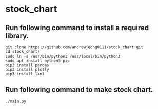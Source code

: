 # stock_chart

## Run following command to install a required library.
```
git clone https://github.com/andrewjeong0111/stock_chart.git
cd stock_chart/
sudo ln -s /usr/bin/python3 /usr/local/bin/python3
sudo apt install python3-pip
pip3 install pandas
pip3 install plotly
pip3 install lxml
```

## Run following command to make stock chart.
```
./main.py
```

